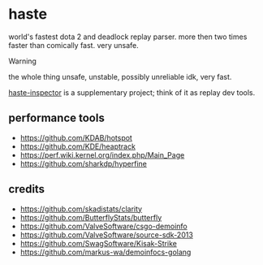 # haste

world's fastest dota 2 and deadlock replay parser. more then two times faster
than comically fast. very unsafe.

> [!WARNING]
> the whole thing unsafe, unstable, possibly unreliable idk, very fast.

[haste-inspector](https://github.com/blukai/haste-inspector) is a supplementary
project; think of it as replay dev tools.

## performance tools

- https://github.com/KDAB/hotspot
- https://github.com/KDE/heaptrack
- https://perf.wiki.kernel.org/index.php/Main_Page
- https://github.com/sharkdp/hyperfine

## credits

- https://github.com/skadistats/clarity
- https://github.com/ButterflyStats/butterfly
- https://github.com/ValveSoftware/csgo-demoinfo
- https://github.com/ValveSoftware/source-sdk-2013
- https://github.com/SwagSoftware/Kisak-Strike
- https://github.com/markus-wa/demoinfocs-golang

